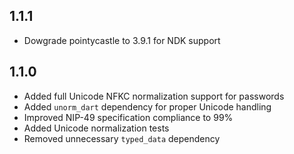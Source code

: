 ## 1.1.1

- Dowgrade pointycastle to 3.9.1 for NDK support

## 1.1.0

- Added full Unicode NFKC normalization support for passwords
- Added `unorm_dart` dependency for proper Unicode handling
- Improved NIP-49 specification compliance to 99%
- Added Unicode normalization tests
- Removed unnecessary `typed_data` dependency
